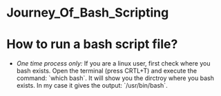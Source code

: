 # Journey_Of_Bash_Scripting

<h1>How to run a bash script file?</h1>
<ul>
  <li>
    <em>One time process only:</em> If you are a linux user, first check where you bash exists. Open the terminal (press CRTL+T) and execute the command: `which bash`. It will show you the dirctroy where you bash exists. In my case it gives the output: `/usr/bin/bash`.
  </li>
  
</ul>
